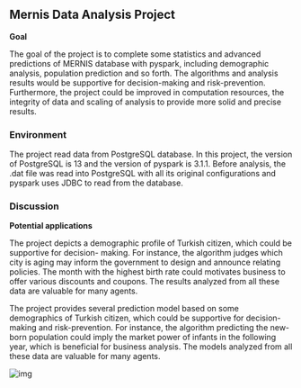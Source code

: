 ## Mernis Data Analysis Project
**Goal**

The goal of the project is to complete some statistics and advanced predictions of MERNIS database with pyspark, including demographic analysis, population prediction and so forth. The algorithms and analysis results would be supportive for decision-making and risk-prevention. Furthermore, the project could be improved in computation resources, the integrity of data and scaling of analysis to provide more solid and precise results.


### Environment
The project read data from PostgreSQL database. In this project, the version of PostgreSQL is 13 and the version of pyspark is 3.1.1. 
Before analysis, the .dat file was read into PostgreSQL with all its original configurations and pyspark uses JDBC to read from the database.

### Discussion
**Potential applications**

The project depicts a demographic profile of Turkish citizen, which could be supportive for decision- making. For instance, the algorithm judges which city is aging may inform the government to design and announce relating policies. The month with the highest birth rate could motivates business to offer various discounts and coupons. The results analyzed from all these data are valuable for many agents.

The project provides several prediction model based on some demographics of Turkish citizen, which could be supportive for decision-making and risk-prevention. For instance, the algorithm predicting the new-born population could imply the market power of infants in the following year, which is beneficial for business analysis. The models analyzed from all these data are valuable for many agents.

![img](MernisDataAnalysis/pred.png)